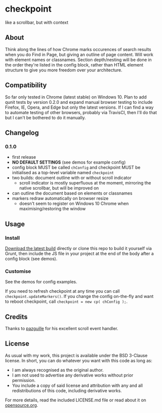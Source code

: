 checkpoint
==========

like a scrollbar, but with context

## About

Think along the lines of how Chrome marks occurences of search results when you do Find in Page, but giving an outline of page content. Will work with element names or classnames. Section depth/nesting will be done in the order they're listed in the config block, rather than HTML element structure to give you more freedom over your architecture.

## Compatibility

So far only tested in Chrome (latest stable) on Windows 10. Plan to add qunit tests by version 0.2.0 and expand manual browser testing to include Firefox, IE, Opera, and Edge but only the latest versions. If I can find a way to automate testing of other browsers, probably via TravisCI, then I'll do that but I can't be bothered to do it manually.

## Changelog

### 0.1.0

* first release
* **NO DEFAULT SETTINGS** (see demos for example config)
* config block MUST be called `chConfig` and checkpoint MUST be initialised as a top-level variable named `checkpoint`
* two builds: document outline with or without scroll indicator
  * scroll indicator is mostly superfluous at the moment, mirroring the native scrollbar, but will be improved on
* can outline the document based on elements or classnames
* markers redraw automatically on browser resize
  * doesn't seem to register on Windows 10 Chrome when maximising/restoring the window

## Usage

### Install

[Download the latest build](https://github.com/Ultrabenosaurus/checkpoint/blob/master/dist/checkpoint.min.js) directly or clone this repo to build it yourself via Grunt, then include the JS file in your project at the end of the body after a config block (see demos).

### Customise

See the demos for config examples.

If you need to refresh checkpoint at any time you can call `checkpoint.updateMarkers()`. If you change the config on-the-fly and want to reboot checkpoint, call `checkpoint = new cp( chConfig );`.

## Credits

Thanks to [pazguille](https://github.com/pazguille) for his excellent scroll event handler.

## License

As usual with my work, this project is available under the BSD 3-Clause license. In short, you can do whatever you want with this code as long as:

* I am always recognised as the original author.
* I am not used to advertise any derivative works without prior permission.
* You include a copy of said license and attribution with any and all redistributions of this code, including derivative works.

For more details, read the included LICENSE.md file or read about it on [opensource.org](http://opensource.org/licenses/BSD-3-Clause).
